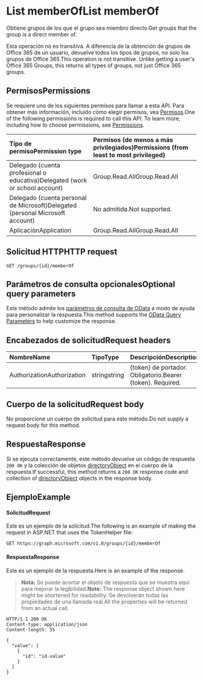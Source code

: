 # <a name="list-memberof"></a><span data-ttu-id="64302-101">List memberOf</span><span class="sxs-lookup"><span data-stu-id="64302-101">List memberOf</span></span>
<span data-ttu-id="64302-102">Obtiene grupos de los que el grupo sea miembro directo.</span><span class="sxs-lookup"><span data-stu-id="64302-102">Get groups that the group is a direct member of.</span></span> 

<span data-ttu-id="64302-p101">Esta operación no es transitiva. A diferencia de la obtención de grupos de Office 365 de un usuario, devuelve todos los tipos de grupos, no solo los grupos de Office 365.</span><span class="sxs-lookup"><span data-stu-id="64302-p101">This operation is not transitive. Unlike getting a user's Office 365 Groups, this returns all types of groups, not just Office 365 groups.</span></span>

## <a name="permissions"></a><span data-ttu-id="64302-105">Permisos</span><span class="sxs-lookup"><span data-stu-id="64302-105">Permissions</span></span>
<span data-ttu-id="64302-p102">Se requiere uno de los siguientes permisos para llamar a esta API. Para obtener más información, incluido cómo elegir permisos, vea [Permisos](../../../concepts/permissions_reference.md).</span><span class="sxs-lookup"><span data-stu-id="64302-p102">One of the following permissions is required to call this API. To learn more, including how to choose permissions, see [Permissions](../../../concepts/permissions_reference.md).</span></span>

|<span data-ttu-id="64302-108">Tipo de permiso</span><span class="sxs-lookup"><span data-stu-id="64302-108">Permission type</span></span>      | <span data-ttu-id="64302-109">Permisos (de menos a más privilegiados)</span><span class="sxs-lookup"><span data-stu-id="64302-109">Permissions (from least to most privileged)</span></span>              |
|:--------------------|:---------------------------------------------------------|
|<span data-ttu-id="64302-110">Delegado (cuenta profesional o educativa)</span><span class="sxs-lookup"><span data-stu-id="64302-110">Delegated (work or school account)</span></span> | <span data-ttu-id="64302-111">Group.Read.All</span><span class="sxs-lookup"><span data-stu-id="64302-111">Group.Read.All</span></span>    |
|<span data-ttu-id="64302-112">Delegado (cuenta personal de Microsoft)</span><span class="sxs-lookup"><span data-stu-id="64302-112">Delegated (personal Microsoft account)</span></span> | <span data-ttu-id="64302-113">No admitida.</span><span class="sxs-lookup"><span data-stu-id="64302-113">Not supported.</span></span>    |
|<span data-ttu-id="64302-114">Aplicación</span><span class="sxs-lookup"><span data-stu-id="64302-114">Application</span></span> | <span data-ttu-id="64302-115">Group.Read.All</span><span class="sxs-lookup"><span data-stu-id="64302-115">Group.Read.All</span></span> |

## <a name="http-request"></a><span data-ttu-id="64302-116">Solicitud HTTP</span><span class="sxs-lookup"><span data-stu-id="64302-116">HTTP request</span></span>
<!-- { "blockType": "ignored" } -->
```http
GET /groups/{id}/memberOf
```

## <a name="optional-query-parameters"></a><span data-ttu-id="64302-117">Parámetros de consulta opcionales</span><span class="sxs-lookup"><span data-stu-id="64302-117">Optional query parameters</span></span>
<span data-ttu-id="64302-118">Este método admite los [parámetros de consulta de OData](../../../concepts/query_parameters.md) a modo de ayuda para personalizar la respuesta.</span><span class="sxs-lookup"><span data-stu-id="64302-118">This method supports the [OData Query Parameters](../../../concepts/query_parameters.md) to help customize the response.</span></span>

## <a name="request-headers"></a><span data-ttu-id="64302-119">Encabezados de solicitud</span><span class="sxs-lookup"><span data-stu-id="64302-119">Request headers</span></span>
| <span data-ttu-id="64302-120">Nombre</span><span class="sxs-lookup"><span data-stu-id="64302-120">Name</span></span>       | <span data-ttu-id="64302-121">Tipo</span><span class="sxs-lookup"><span data-stu-id="64302-121">Type</span></span> | <span data-ttu-id="64302-122">Descripción</span><span class="sxs-lookup"><span data-stu-id="64302-122">Description</span></span>|
|:-----------|:------|:----------|
| <span data-ttu-id="64302-123">Authorization</span><span class="sxs-lookup"><span data-stu-id="64302-123">Authorization</span></span>  | <span data-ttu-id="64302-124">string</span><span class="sxs-lookup"><span data-stu-id="64302-124">string</span></span>  | <span data-ttu-id="64302-p103">{token} de portador. Obligatorio.</span><span class="sxs-lookup"><span data-stu-id="64302-p103">Bearer {token}. Required.</span></span> |

## <a name="request-body"></a><span data-ttu-id="64302-127">Cuerpo de la solicitud</span><span class="sxs-lookup"><span data-stu-id="64302-127">Request body</span></span>
<span data-ttu-id="64302-128">No proporcione un cuerpo de solicitud para este método.</span><span class="sxs-lookup"><span data-stu-id="64302-128">Do not supply a request body for this method.</span></span>

## <a name="response"></a><span data-ttu-id="64302-129">Respuesta</span><span class="sxs-lookup"><span data-stu-id="64302-129">Response</span></span>
<span data-ttu-id="64302-130">Si se ejecuta correctamente, este método devuelve un código de respuesta `200 OK` y la colección de objetos [directoryObject](../resources/directoryobject.md) en el cuerpo de la respuesta.</span><span class="sxs-lookup"><span data-stu-id="64302-130">If successful, this method returns a `200 OK` response code and collection of [directoryObject](../resources/directoryobject.md) objects in the response body.</span></span>

## <a name="example"></a><span data-ttu-id="64302-131">Ejemplo</span><span class="sxs-lookup"><span data-stu-id="64302-131">Example</span></span>
#### <a name="request"></a><span data-ttu-id="64302-132">Solicitud</span><span class="sxs-lookup"><span data-stu-id="64302-132">Request</span></span>
<span data-ttu-id="64302-133">Este es un ejemplo de la solicitud.</span><span class="sxs-lookup"><span data-stu-id="64302-133">The following is an example of making the request in ASP.NET that uses the TokenHelper file:</span></span>
<!-- {
  "blockType": "request",
  "name": "get_memberof"
}-->
```http
GET https://graph.microsoft.com/v1.0/groups/{id}/memberOf
```

#### <a name="response"></a><span data-ttu-id="64302-134">Respuesta</span><span class="sxs-lookup"><span data-stu-id="64302-134">Response</span></span>
<span data-ttu-id="64302-135">Este es un ejemplo de la respuesta.</span><span class="sxs-lookup"><span data-stu-id="64302-135">Here is an example of the response.</span></span>
><span data-ttu-id="64302-136">**Nota:** Se puede acortar el objeto de respuesta que se muestra aquí para mejorar la legibilidad.</span><span class="sxs-lookup"><span data-stu-id="64302-136">**Note:** The response object shown here might be shortened for readability.</span></span> <span data-ttu-id="64302-137">Se devolverán todas las propiedades de una llamada real.</span><span class="sxs-lookup"><span data-stu-id="64302-137">All the properties will be returned from an actual call.</span></span>
<!-- {
  "blockType": "response",
  "truncated": true,
  "@odata.type": "microsoft.graph.directoryObject",
  "isCollection": true
} -->
```http
HTTP/1.1 200 OK
Content-type: application/json
Content-length: 55

{
  "value": [
    {
      "id": "id-value"
    }
  ]
}
```

<!-- uuid: 8fcb5dbc-d5aa-4681-8e31-b001d5168d79
2015-10-25 14:57:30 UTC -->
<!-- {
  "type": "#page.annotation",
  "description": "List memberOf",
  "keywords": "",
  "section": "documentation",
  "tocPath": ""
}-->